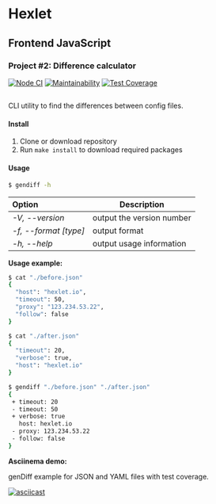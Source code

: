 # Hexlet

## Frontend JavaScript

### Project #2: Difference calculator

[![Node CI](https://github.com/alekseyvlivanov/frontend-project-lvl2/workflows/Node%20CI/badge.svg)](https://github.com/alekseyvlivanov/frontend-project-lvl2/actions)
[![Maintainability](https://api.codeclimate.com/v1/badges/89bb011f2bdc5356acfa/maintainability)](https://codeclimate.com/github/alekseyvlivanov/frontend-project-lvl2/maintainability)
[![Test Coverage](https://api.codeclimate.com/v1/badges/89bb011f2bdc5356acfa/test_coverage)](https://codeclimate.com/github/alekseyvlivanov/frontend-project-lvl2/test_coverage)

##

CLI utility to find the differences between config files.

#### Install

1. Clone or download repository
2. Run `make install` to download required packages

#### Usage

```bash
$ gendiff -h
```

| Option                | Description               |
| :-------------------- | ------------------------- |
| _-V, --version_       | output the version number |
| _-f, --format [type]_ | output format             |
| _-h, --help_          | output usage information  |

**Usage example:**

```bash
$ cat "./before.json"
{
  "host": "hexlet.io",
  "timeout": 50,
  "proxy": "123.234.53.22",
  "follow": false
}
```

```bash
$ cat "./after.json"
{
  "timeout": 20,
  "verbose": true,
  "host": "hexlet.io"
}
```

```bash
$ gendiff "./before.json" "./after.json"
{
 + timeout: 20
 - timeout: 50
 + verbose: true
   host: hexlet.io
 - proxy: 123.234.53.22
 - follow: false
}
```

**Asciinema demo:**

genDiff example for JSON and YAML files with test coverage.

[![asciicast](https://asciinema.org/a/88exZtu0cLAPy4YfN1nQpRhcf.svg)](https://asciinema.org/a/88exZtu0cLAPy4YfN1nQpRhcf)
